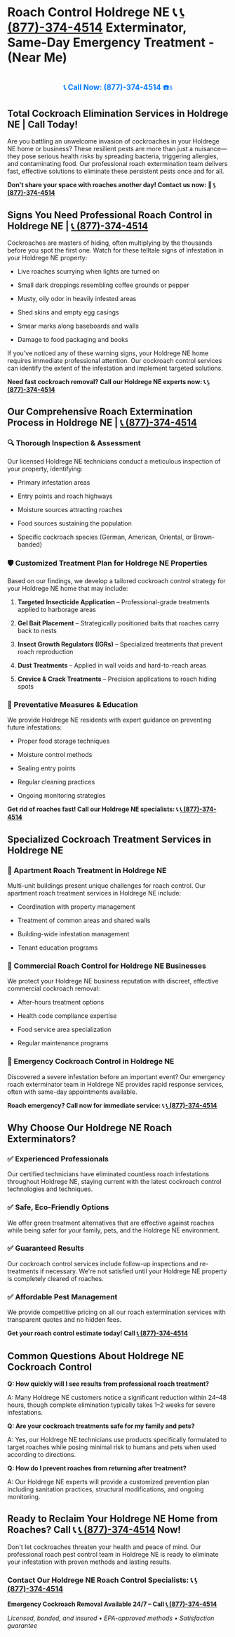 # Roach Control Holdrege NE 📞 [📞 (877)-374-4514](https://pest-control-4514.netlify.app) Exterminator, Same-Day Emergency Treatment - (Near Me)
# 

<p align="center" style="font-size: 1.2em; font-weight: bold; margin: 20px 0;">
  <a href="https://pest-control-4514.netlify.app" target="_blank" style="color: #007BFF; text-decoration: none;">📞 Call Now: (877)-374-4514 ☎️💧</a>
</p>

## Total Cockroach Elimination Services in Holdrege NE | Call  Today!

Are you battling an unwelcome invasion of cockroaches in your Holdrege NE home or business? These resilient pests are more than just a nuisance—they pose serious health risks by spreading bacteria, triggering allergies, and contaminating food. Our professional roach extermination team delivers fast, effective solutions to eliminate these persistent pests once and for all.

**Don't share your space with roaches another day! Contact us now: 📱 [📞 (877)-374-4514](https://pest-control-4514.netlify.app)**

## Signs You Need Professional Roach Control in Holdrege NE | [📞 (877)-374-4514](https://pest-control-4514.netlify.app)

Cockroaches are masters of hiding, often multiplying by the thousands before you spot the first one. Watch for these telltale signs of infestation in your Holdrege NE property:

- Live roaches scurrying when lights are turned on  

- Small dark droppings resembling coffee grounds or pepper  

- Musty, oily odor in heavily infested areas  

- Shed skins and empty egg casings  

- Smear marks along baseboards and walls  

- Damage to food packaging and books  

If you've noticed any of these warning signs, your Holdrege NE home requires immediate professional attention. Our cockroach control services can identify the extent of the infestation and implement targeted solutions.

**Need fast cockroach removal? Call our Holdrege NE experts now: 📞 [📞 (877)-374-4514](https://pest-control-4514.netlify.app)**

## Our Comprehensive Roach Extermination Process in Holdrege NE | [📞 (877)-374-4514](https://pest-control-4514.netlify.app)

### 🔍 Thorough Inspection & Assessment

Our licensed Holdrege NE technicians conduct a meticulous inspection of your property, identifying:

- Primary infestation areas  

- Entry points and roach highways  

- Moisture sources attracting roaches  

- Food sources sustaining the population  

- Specific cockroach species (German, American, Oriental, or Brown-banded)  

### 🛡️ Customized Treatment Plan for Holdrege NE Properties

Based on our findings, we develop a tailored cockroach control strategy for your Holdrege NE home that may include:

1. **Targeted Insecticide Application** – Professional-grade treatments applied to harborage areas  

2. **Gel Bait Placement** – Strategically positioned baits that roaches carry back to nests  

3. **Insect Growth Regulators (IGRs)** – Specialized treatments that prevent roach reproduction  

4. **Dust Treatments** – Applied in wall voids and hard-to-reach areas  

5. **Crevice & Crack Treatments** – Precision applications to roach hiding spots  

### 🧹 Preventative Measures & Education

We provide Holdrege NE residents with expert guidance on preventing future infestations:

- Proper food storage techniques  

- Moisture control methods  

- Sealing entry points  

- Regular cleaning practices  

- Ongoing monitoring strategies  

**Get rid of roaches fast! Call our Holdrege NE specialists: 📞 [📞 (877)-374-4514](https://pest-control-4514.netlify.app)**

## Specialized Cockroach Treatment Services in Holdrege NE

### 🏢 Apartment Roach Treatment in Holdrege NE

Multi-unit buildings present unique challenges for roach control. Our apartment roach treatment services in Holdrege NE include:

- Coordination with property management  

- Treatment of common areas and shared walls  

- Building-wide infestation management  

- Tenant education programs  

### 🏪 Commercial Roach Control for Holdrege NE Businesses

We protect your Holdrege NE business reputation with discreet, effective commercial cockroach removal:

- After-hours treatment options  

- Health code compliance expertise  

- Food service area specialization  

- Regular maintenance programs  

### 🚨 Emergency Cockroach Control in Holdrege NE

Discovered a severe infestation before an important event? Our emergency roach exterminator team in Holdrege NE provides rapid response services, often with same-day appointments available.

**Roach emergency? Call now for immediate service: 📞 [📞 (877)-374-4514](https://pest-control-4514.netlify.app)**

## Why Choose Our Holdrege NE Roach Exterminators?

### ✅ Experienced Professionals

Our certified technicians have eliminated countless roach infestations throughout Holdrege NE, staying current with the latest cockroach control technologies and techniques.

### ✅ Safe, Eco-Friendly Options

We offer green treatment alternatives that are effective against roaches while being safer for your family, pets, and the Holdrege NE environment.

### ✅ Guaranteed Results

Our cockroach control services include follow-up inspections and re-treatments if necessary. We're not satisfied until your Holdrege NE property is completely cleared of roaches.

### ✅ Affordable Pest Management

We provide competitive pricing on all our roach extermination services with transparent quotes and no hidden fees.

**Get your roach control estimate today! Call [📞 (877)-374-4514](https://pest-control-4514.netlify.app)**

## Common Questions About Holdrege NE Cockroach Control

**Q: How quickly will I see results from professional roach treatment?**  

A: Many Holdrege NE customers notice a significant reduction within 24–48 hours, though complete elimination typically takes 1–2 weeks for severe infestations.

**Q: Are your cockroach treatments safe for my family and pets?**  

A: Yes, our Holdrege NE technicians use products specifically formulated to target roaches while posing minimal risk to humans and pets when used according to directions.

**Q: How do I prevent roaches from returning after treatment?**  

A: Our Holdrege NE experts will provide a customized prevention plan including sanitation practices, structural modifications, and ongoing monitoring.

## Ready to Reclaim Your Holdrege NE Home from Roaches? Call 📞 [📞 (877)-374-4514](https://pest-control-4514.netlify.app) Now!

Don't let cockroaches threaten your health and peace of mind. Our professional roach pest control team in Holdrege NE is ready to eliminate your infestation with proven methods and lasting results.

### Contact Our Holdrege NE Roach Control Specialists: 📞 [📞 (877)-374-4514](https://pest-control-4514.netlify.app)

**Emergency Cockroach Removal Available 24/7 – Call [📞 (877)-374-4514](https://pest-control-4514.netlify.app)**

*Licensed, bonded, and insured • EPA-approved methods • Satisfaction guarantee*
